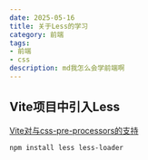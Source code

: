```yaml
---
date: 2025-05-16
title: 关于Less的学习
category: 前端
tags:
- 前端
- css
description: md我怎么会学前端啊
---
```


## Vite项目中引入Less

[Vite对与css-pre-processors的支持](https://vite.dev/guide/features.html#css-pre-processors)

```shell
npm install less less-loader
```

